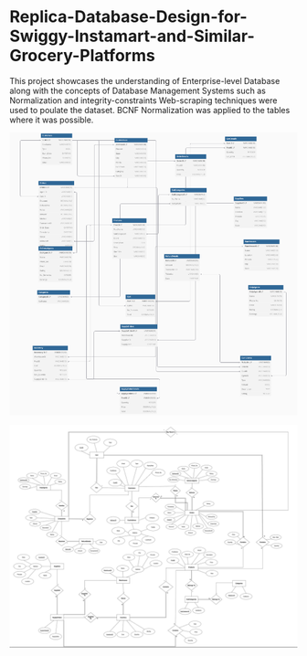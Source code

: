 # Replica-Database-Design-for-Swiggy-Instamart-and-Similar-Grocery-Platforms
This project showcases the understanding of Enterprise-level Database along with the concepts of Database Management Systems such as Normalization and integrity-constraints
Web-scraping techniques were used to poulate the dataset.
BCNF Normalization was applied to the tables where it was possible.


![Schema Diagram](https://github.com/Kumar-Sanskar/Replica-Database-Design-for-Swiggy-Instamart-and-Similar-Grocery-Platforms/raw/e43ca180de2e0777b9ffc5db751166280649d82b/Resources/Schema%20Diagram.png)


![ERD Diagram](https://github.com/Kumar-Sanskar/Replica-Database-Design-for-Swiggy-Instamart-and-Similar-Grocery-Platforms/raw/e43ca180de2e0777b9ffc5db751166280649d82b/Resources/ERD.png)

